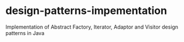 # design-patterns-impementation
 Implementation of Abstract Factory, Iterator, Adaptor and Visitor design patterns in Java

